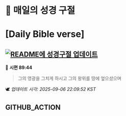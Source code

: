 # 🙏 매일의 성경 구절
# [Daily Bible verse]
## [![README에 성경구절 업데이트](https://github.com/DONGSUKA/first_test/actions/workflows/update-readme-bible.yml/badge.svg)](https://github.com/DONGSUKA/first_test/actions/workflows/update-readme-bible.yml)
<!-- START_BIBLE_VERSE -->
📖 **시편 89:44**
> 그의 영광을 그치게 하시고 그의 왕위를 땅에 엎으셨으며

🕊️ _업데이트 시각: 2025-09-06 22:09:52 KST_
  <!-- END_BIBLE_VERSE -->
## GITHUB_ACTION
